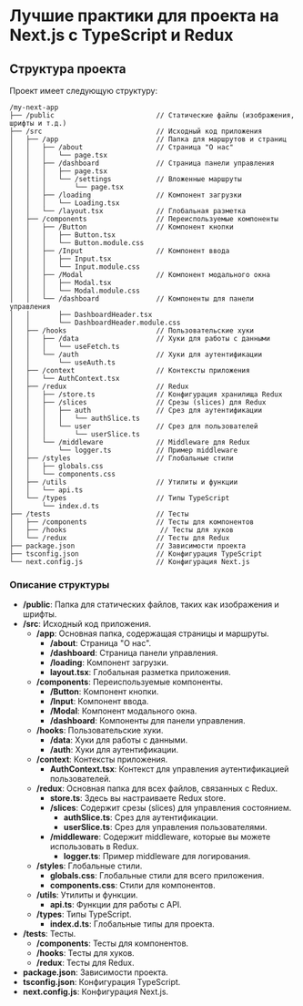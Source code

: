 # Лучшие практики для проекта на Next.js с TypeScript и Redux

## Структура проекта

Проект имеет следующую структуру:


```
/my-next-app
├── /public                         // Статические файлы (изображения, шрифты и т.д.)
├── /src                            // Исходный код приложения
│   ├── /app                        // Папка для маршрутов и страниц
│   │   ├── /about                  // Страница "О нас"
│   │   │   └── page.tsx
│   │   ├── /dashboard              // Страница панели управления
│   │   │   ├── page.tsx
│   │   │   └── /settings           // Вложенные маршруты
│   │   │       └── page.tsx
│   │   ├── /loading                // Компонент загрузки
│   │   │   └── Loading.tsx
│   │   └── /layout.tsx             // Глобальная разметка
│   ├── /components                 // Переиспользуемые компоненты
│   │   ├── /Button                 // Компонент кнопки
│   │   │   ├── Button.tsx
│   │   │   └── Button.module.css
│   │   ├── /Input                  // Компонент ввода
│   │   │   ├── Input.tsx
│   │   │   └── Input.module.css
│   │   ├── /Modal                  // Компонент модального окна
│   │   │   ├── Modal.tsx
│   │   │   └── Modal.module.css
│   │   └── /dashboard              // Компоненты для панели управления
│   │       ├── DashboardHeader.tsx
│   │       └── DashboardHeader.module.css
│   ├── /hooks                      // Пользовательские хуки
│   │   ├── /data                   // Хуки для работы с данными
│   │   │   └── useFetch.ts
│   │   └── /auth                   // Хуки для аутентификации
│   │       └── useAuth.ts
│   ├── /context                    // Контексты приложения
│   │   └── AuthContext.tsx
│   ├── /redux                      // Redux
│   │   ├── /store.ts               // Конфигурация хранилища Redux
│   │   ├── /slices                 // Срезы (slices) для Redux
│   │   │   ├── auth                // Срез для аутентификации
│   │   │   │   └── authSlice.ts
│   │   │   └── user                // Срез для пользователей
│   │   │       └── userSlice.ts
│   │   └── /middleware             // Middleware для Redux
│   │       └── logger.ts           // Пример middleware
│   ├── /styles                     // Глобальные стили
│   │   ├── globals.css
│   │   └── components.css
│   ├── /utils                      // Утилиты и функции
│   │   └── api.ts
│   └── /types                      // Типы TypeScript
│       └── index.d.ts
├── /tests                          // Тесты
│   ├── /components                 // Тесты для компонентов
│   ├── /hooks                       // Тесты для хуков
│   └── /redux                      // Тесты для Redux
├── package.json                    // Зависимости проекта
├── tsconfig.json                   // Конфигурация TypeScript
└── next.config.js                  // Конфигурация Next.js

```

### Описание структуры

- **/public**: Папка для статических файлов, таких как изображения и шрифты.
- **/src**: Исходный код приложения.
    - **/app**: Основная папка, содержащая страницы и маршруты.
        - **/about**: Страница "О нас".
        - **/dashboard**: Страница панели управления.
        - **/loading**: Компонент загрузки.
        - **layout.tsx**: Глобальная разметка приложения.
    - **/components**: Переиспользуемые компоненты.
        - **/Button**: Компонент кнопки.
        - **/Input**: Компонент ввода.
        - **/Modal**: Компонент модального окна.
        - **/dashboard**: Компоненты для панели управления.
    - **/hooks**: Пользовательские хуки.
        - **/data**: Хуки для работы с данными.
        - **/auth**: Хуки для аутентификации.
    - **/context**: Контексты приложения.
        - **AuthContext.tsx**: Контекст для управления аутентификацией пользователей.
    - **/redux**: Основная папка для всех файлов, связанных с Redux.
        - **store.ts**: Здесь вы настраиваете Redux store.
        - **/slices**: Содержит срезы (slices) для управления состоянием.
            - **authSlice.ts**: Срез для аутентификации.
            - **userSlice.ts**: Срез для управления пользователями.
        - **/middleware**: Содержит middleware, которые вы можете использовать в Redux.
            - **logger.ts**: Пример middleware для логирования.
    - **/styles**: Глобальные стили.
        - **globals.css**: Глобальные стили для всего приложения.
        - **components.css**: Стили для компонентов.
    - **/utils**: Утилиты и функции.
        - **api.ts**: Функции для работы с API.
    - **/types**: Типы TypeScript.
        - **index.d.ts**: Глобальные типы для проекта.
- **/tests**: Тесты.
    - **/components**: Тесты для компонентов.
    - **/hooks**: Тесты для хуков.
    - **/redux**: Тесты для Redux.
- **package.json**: Зависимости проекта.
- **tsconfig.json**: Конфигурация TypeScript.
- **next.config.js**: Конфигурация Next.js.
